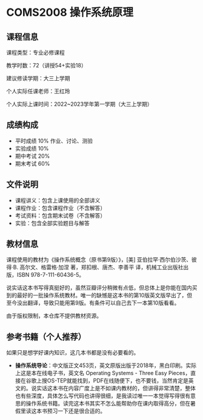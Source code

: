 # COMS2008 操作系统原理

## 课程信息

课程类型：专业必修课程

教学时数：72（讲授54+实验18）

建议修读学期：大三上学期

个人实际任课老师：王红玲

个人实际上课时间：2022~2023学年第一学期（大三上学期）

## 成绩构成

- 平时成绩 10% 作业、讨论、测验
- 实验成绩 10%
- 期中考试 20%
- 期末考试 60%

## 文件说明

- 课程讲义：包含上课使用的全部讲义
- 课程作业：包含课程作业（不含解答）
- 考试资料：包含期末试卷（不含解答）
- 实验：包含全部实验题目与解答

## 教材信息

课程使用的教材为《操作系统概念（原书第9版）》，[美] 亚伯拉罕·西尔伯沙茨、彼得·B. 高尔文、格雷格·加涅 著，郑扣根、唐杰、李善平 译，机械工业出版社出版，ISBN 978-7-111-60436-5。

说实话这本书写得真挺好的，虽然豆瓣评分稍微有点低，但总体上是你能在国内买到的最好的一批操作系统教材。唯一的缺憾是这本书的第10版英文版早出了，但至今没出翻译，导致只能用第9版。有条件可以自己去下一本第10版看看。

由于版权限制，本仓库不提供教材资源。

## 参考书籍（个人推荐）

如果只是想学好课内知识，这几本书都是没有必要看的。

- **操作系统导论**：中文版正文453页，英文原版出版于2018年，黑白印刷。实际上这是本在线电子书，英文名 Operating Systems - Three Easy Pieces，直接在谷歌上搜OS-TEP就能找到，PDF在线随便下，也不要钱，当然肯定是英文的。说实话这本书在内容广度上是不如课内教材的，但讲得非常清楚，整体也有些深度，具体怎么写代码也讲得很细，是我读过唯一一本觉得写得很有意思的操作系统书籍。读完这本书其实不怎么能帮助你在课内取得高分，但在暑假里读这本书预习一下还是很合适的。
